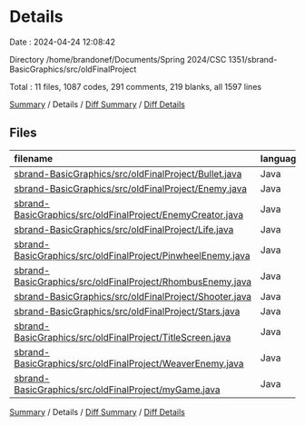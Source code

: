 # Details

Date : 2024-04-24 12:08:42

Directory /home/brandonef/Documents/Spring 2024/CSC 1351/sbrand-BasicGraphics/src/oldFinalProject

Total : 11 files,  1087 codes, 291 comments, 219 blanks, all 1597 lines

[Summary](results.md) / Details / [Diff Summary](diff.md) / [Diff Details](diff-details.md)

## Files
| filename | language | code | comment | blank | total |
| :--- | :--- | ---: | ---: | ---: | ---: |
| [sbrand-BasicGraphics/src/oldFinalProject/Bullet.java](/sbrand-BasicGraphics/src/oldFinalProject/Bullet.java) | Java | 60 | 11 | 15 | 86 |
| [sbrand-BasicGraphics/src/oldFinalProject/Enemy.java](/sbrand-BasicGraphics/src/oldFinalProject/Enemy.java) | Java | 79 | 27 | 15 | 121 |
| [sbrand-BasicGraphics/src/oldFinalProject/EnemyCreator.java](/sbrand-BasicGraphics/src/oldFinalProject/EnemyCreator.java) | Java | 0 | 54 | 15 | 69 |
| [sbrand-BasicGraphics/src/oldFinalProject/Life.java](/sbrand-BasicGraphics/src/oldFinalProject/Life.java) | Java | 16 | 0 | 2 | 18 |
| [sbrand-BasicGraphics/src/oldFinalProject/PinwheelEnemy.java](/sbrand-BasicGraphics/src/oldFinalProject/PinwheelEnemy.java) | Java | 107 | 17 | 34 | 158 |
| [sbrand-BasicGraphics/src/oldFinalProject/RhombusEnemy.java](/sbrand-BasicGraphics/src/oldFinalProject/RhombusEnemy.java) | Java | 74 | 1 | 18 | 93 |
| [sbrand-BasicGraphics/src/oldFinalProject/Shooter.java](/sbrand-BasicGraphics/src/oldFinalProject/Shooter.java) | Java | 84 | 5 | 16 | 105 |
| [sbrand-BasicGraphics/src/oldFinalProject/Stars.java](/sbrand-BasicGraphics/src/oldFinalProject/Stars.java) | Java | 81 | 23 | 16 | 120 |
| [sbrand-BasicGraphics/src/oldFinalProject/TitleScreen.java](/sbrand-BasicGraphics/src/oldFinalProject/TitleScreen.java) | Java | 0 | 25 | 4 | 29 |
| [sbrand-BasicGraphics/src/oldFinalProject/WeaverEnemy.java](/sbrand-BasicGraphics/src/oldFinalProject/WeaverEnemy.java) | Java | 95 | 30 | 34 | 159 |
| [sbrand-BasicGraphics/src/oldFinalProject/myGame.java](/sbrand-BasicGraphics/src/oldFinalProject/myGame.java) | Java | 491 | 98 | 50 | 639 |

[Summary](results.md) / Details / [Diff Summary](diff.md) / [Diff Details](diff-details.md)